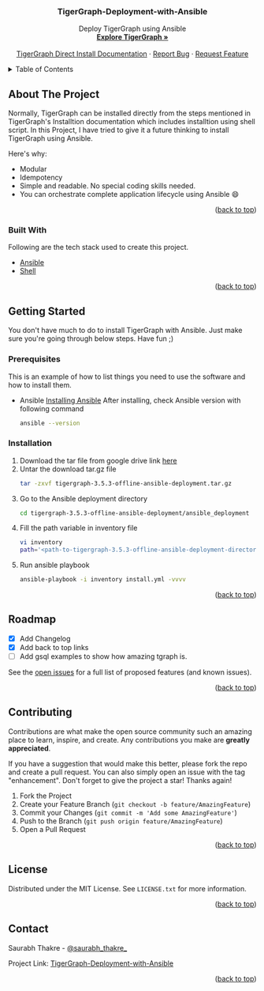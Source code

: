 <div id="top"></div>


<br />
<div align="center">
  
  <h3 align="center">TigerGraph-Deployment-with-Ansible</h3>

  <p align="center">
    Deploy TigerGraph using Ansible
    <br />
    <a href="https://www.tigergraph.com/"><strong>Explore TigerGraph »</strong></a>
    <br />
    <br />
    <a href="https://docs.tigergraph.com/tigergraph-server/current/installation/install">TigerGraph Direct Install Documentation</a>
    ·
    <a href="https://github.com/Saurabh-Thakre/TigerGraph-Deployment-with-Ansible/issues">Report Bug</a>
    ·
    <a href="https://github.com/Saurabh-Thakre/TigerGraph-Deployment-with-Ansible/issues">Request Feature</a>
  </p>
</div>



<!-- TABLE OF CONTENTS -->
<details>
  <summary>Table of Contents</summary>
  <ol>
    <li>
      <a href="#about-the-project">About The Project</a>
      <ul>
        <li><a href="#built-with">Built With</a></li>
      </ul>
    </li>
    <li>
      <a href="#getting-started">Getting Started</a>
      <ul>
        <li><a href="#prerequisites">Prerequisites</a></li>
        <li><a href="#installation">Installation</a></li>
      </ul>
    </li>
    <li><a href="#roadmap">Roadmap</a></li>
    <li><a href="#contributing">Contributing</a></li>
    <li><a href="#license">License</a></li>
    <li><a href="#contact">Contact</a></li>
  </ol>
</details>



<!-- ABOUT THE PROJECT -->
## About The Project

Normally, TigerGraph can be installed directly from the steps mentioned in TigerGraph's Installtion documentation which includes installtion using shell script. In this Project, I have tried to give it a future thinking to install TigerGraph using Ansible.

Here's why:
* Modular
* Idempotency
* Simple and readable. No special coding skills needed.
* You can orchestrate complete application lifecycle using Ansible :smile:

<p align="right">(<a href="#top">back to top</a>)</p>



### Built With

Following are the tech stack used to create this project.

* [Ansible](https://www.ansible.com/)
* [Shell](https://www.gnu.org/savannah-checkouts/gnu/bash/manual/bash.html)

<p align="right">(<a href="#top">back to top</a>)</p>



<!-- GETTING STARTED -->
## Getting Started

You don't have much to do to install TigerGraph with Ansible. Just make sure you're going through below steps. Have fun ;)

### Prerequisites

This is an example of how to list things you need to use the software and how to install them.
* Ansible
  [Installing Ansible](https://docs.ansible.com/ansible/latest/installation_guide/intro_installation.html)
  After installing, check Ansible version with following command
  ```sh
  ansible --version
  ```

### Installation

1. Download the tar file from google drive link [here](https://drive.google.com/file/d/1aMDNV1ujpYMI663ddodsnwjMCSwzznLe/view?usp=sharing)
2. Untar the download tar.gz file
   ```sh
   tar -zxvf tigergraph-3.5.3-offline-ansible-deployment.tar.gz
   ```
3. Go to the Ansible deployment directory
   ```sh
   cd tigergraph-3.5.3-offline-ansible-deployment/ansible_deployment
   ```
4. Fill the path variable in inventory file 
   ```sh
   vi inventory
   path='<path-to-tigergraph-3.5.3-offline-ansible-deployment-directory>'
   ```
5. Run ansible playbook
   ```sh
   ansible-playbook -i inventory install.yml -vvvv
   ```

<p align="right">(<a href="#top">back to top</a>)</p>



<!-- ROADMAP -->
## Roadmap

- [x] Add Changelog
- [x] Add back to top links
- [ ] Add gsql examples to show how amazing tgraph is. 

See the [open issues](https://github.com/Saurabh-Thakre/TigerGraph-Deployment-with-Ansible/issues) for a full list of proposed features (and known issues).

<p align="right">(<a href="#top">back to top</a>)</p>



<!-- CONTRIBUTING -->
## Contributing

Contributions are what make the open source community such an amazing place to learn, inspire, and create. Any contributions you make are **greatly appreciated**.

If you have a suggestion that would make this better, please fork the repo and create a pull request. You can also simply open an issue with the tag "enhancement".
Don't forget to give the project a star! Thanks again!

1. Fork the Project
2. Create your Feature Branch (`git checkout -b feature/AmazingFeature`)
3. Commit your Changes (`git commit -m 'Add some AmazingFeature'`)
4. Push to the Branch (`git push origin feature/AmazingFeature`)
5. Open a Pull Request

<p align="right">(<a href="#top">back to top</a>)</p>



<!-- LICENSE -->
## License

Distributed under the MIT License. See `LICENSE.txt` for more information.

<p align="right">(<a href="#top">back to top</a>)</p>



<!-- CONTACT -->
## Contact

Saurabh Thakre - [@saurabh_thakre_](https://twitter.com/saurabh_thakre_)

Project Link: [TigerGraph-Deployment-with-Ansible](https://github.com/Saurabh-Thakre/TigerGraph-Deployment-with-Ansible/)

<p align="right">(<a href="#top">back to top</a>)</p>

